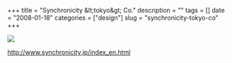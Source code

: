 +++
title = "Synchronicity &amp;lt;tokyo&amp;gt; Co."
description = ""
tags = []
date = "2008-01-18"
categories = ["design"]
slug = "synchronicity-tokyo-co"
+++


 

  <div id="screens-thumbs" class="clearfix">
    <div class="txt-center" id="design-submission"><a href="http://www.synchronicity.jp/index_en.html"><img id='bluga-thumbnail-1121' class='bluga-thumbnail large' src='http://media.konigi.com/bluga/
wt47f28213051c7_0.jpg'/></a></div>  
  </div>   
<p><a href="http://www.synchronicity.jp/index_en.html">http://www.synchronicity.jp/index_en.html</a></p>




